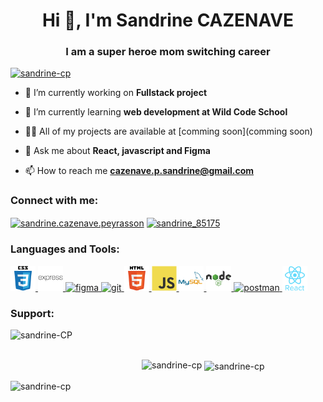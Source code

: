 
<h1 align="center">Hi 👋, I'm Sandrine CAZENAVE</h1>
<h3 align="center">I am a super heroe mom switching career</h3>

<p align="left"> <a href="https://github.com/ryo-ma/github-profile-trophy"><img src="https://github-profile-trophy.vercel.app/?username=sandrine-cp" alt="sandrine-cp" /></a> </p>

- 🔭 I’m currently working on **Fullstack project**

- 🌱 I’m currently learning **web development at Wild Code School**

- 👨‍💻 All of my projects are available at [comming soon](comming soon)

- 💬 Ask me about **React, javascript and Figma**

- 📫 How to reach me **cazenave.p.sandrine@gmail.com**

<h3 align="left">Connect with me:</h3>
<p align="left">
<a href="https://linkedin.com/in/sandrine.cazenave.peyrasson" target="blank"><img align="center" src="https://raw.githubusercontent.com/rahuldkjain/github-profile-readme-generator/master/src/images/icons/Social/linked-in-alt.svg" alt="sandrine.cazenave.peyrasson" height="30" width="40" /></a>
<a href="https://discord.gg/sandrine_85175" target="blank"><img align="center" src="https://raw.githubusercontent.com/rahuldkjain/github-profile-readme-generator/master/src/images/icons/Social/discord.svg" alt="sandrine_85175" height="30" width="40" /></a>
</p>

<h3 align="left">Languages and Tools:</h3>
<p align="left"> <a href="https://www.w3schools.com/css/" target="_blank" rel="noreferrer"> <img src="https://raw.githubusercontent.com/devicons/devicon/master/icons/css3/css3-original-wordmark.svg" alt="css3" width="40" height="40"/> </a> <a href="https://expressjs.com" target="_blank" rel="noreferrer"> <img src="https://raw.githubusercontent.com/devicons/devicon/master/icons/express/express-original-wordmark.svg" alt="express" width="40" height="40"/> </a> <a href="https://www.figma.com/" target="_blank" rel="noreferrer"> <img src="https://www.vectorlogo.zone/logos/figma/figma-icon.svg" alt="figma" width="40" height="40"/> </a> <a href="https://git-scm.com/" target="_blank" rel="noreferrer"> <img src="https://www.vectorlogo.zone/logos/git-scm/git-scm-icon.svg" alt="git" width="40" height="40"/> </a> <a href="https://www.w3.org/html/" target="_blank" rel="noreferrer"> <img src="https://raw.githubusercontent.com/devicons/devicon/master/icons/html5/html5-original-wordmark.svg" alt="html5" width="40" height="40"/> </a> <a href="https://developer.mozilla.org/en-US/docs/Web/JavaScript" target="_blank" rel="noreferrer"> <img src="https://raw.githubusercontent.com/devicons/devicon/master/icons/javascript/javascript-original.svg" alt="javascript" width="40" height="40"/> </a> <a href="https://www.mysql.com/" target="_blank" rel="noreferrer"> <img src="https://raw.githubusercontent.com/devicons/devicon/master/icons/mysql/mysql-original-wordmark.svg" alt="mysql" width="40" height="40"/> </a> <a href="https://nodejs.org" target="_blank" rel="noreferrer"> <img src="https://raw.githubusercontent.com/devicons/devicon/master/icons/nodejs/nodejs-original-wordmark.svg" alt="nodejs" width="40" height="40"/> </a> <a href="https://postman.com" target="_blank" rel="noreferrer"> <img src="https://www.vectorlogo.zone/logos/getpostman/getpostman-icon.svg" alt="postman" width="40" height="40"/> </a> <a href="https://reactjs.org/" target="_blank" rel="noreferrer"> <img src="https://raw.githubusercontent.com/devicons/devicon/master/icons/react/react-original-wordmark.svg" alt="react" width="40" height="40"/> </a> </p>

<h3 align="left">Support:</h3>
<p><a href="https://www.buymeacoffee.com/sandrine-CP"> <img align="left" src="https://cdn.buymeacoffee.com/buttons/v2/default-yellow.png" height="50" width="210" alt="sandrine-CP" /></a></p><br><br>

<p><img align="left" src="https://github-readme-stats.vercel.app/api/top-langs?username=sandrine-cp&show_icons=true&locale=en&layout=compact" alt="sandrine-cp" /></p>

<p>&nbsp;<img align="center" src="https://github-readme-stats.vercel.app/api?username=sandrine-cp&show_icons=true&locale=en" alt="sandrine-cp" /></p>

<p><img align="center" src="https://github-readme-streak-stats.herokuapp.com/?user=sandrine-cp&" alt="sandrine-cp" /></p>


<!--
**Sandrine-CP/Sandrine-CP** is a ✨ _special_ ✨ repository because its `README.md` (this file) appears on your GitHub profile.

Here are some ideas to get you started:

- 🔭 I’m currently working on ...
- 🌱 I’m currently learning ...
- 👯 I’m looking to collaborate on ...
- 🤔 I’m looking for help with ...
- 💬 Ask me about ...
- 📫 How to reach me: ...
- 😄 Pronouns: ...
- ⚡ Fun fact: ...
-->

